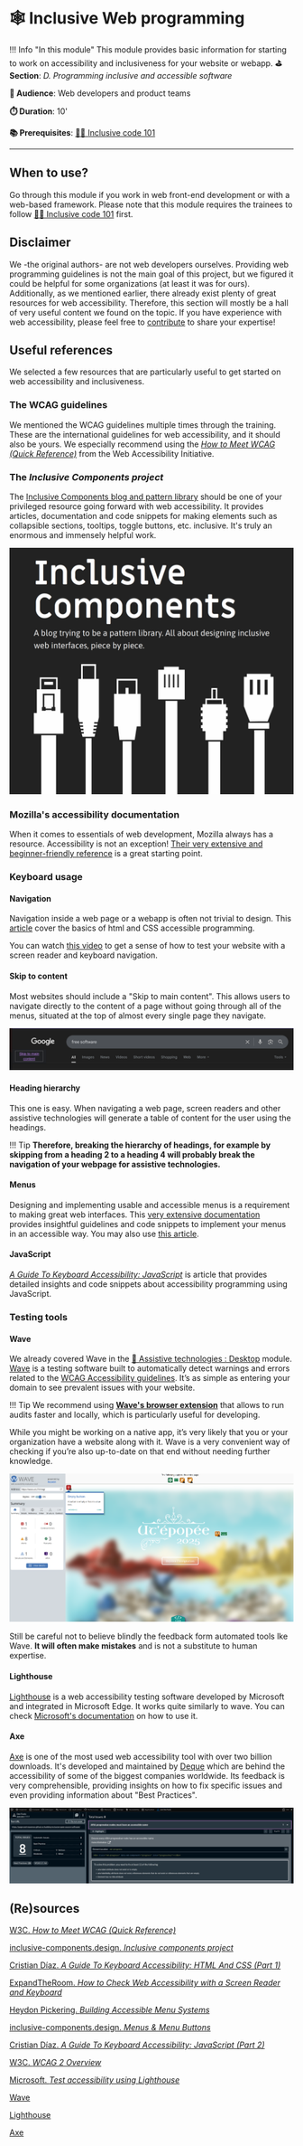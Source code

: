 # 🕸️ Inclusive Web programming


!!! Info "In this module"
    This module provides basic information for starting to work on accessibility and inclusiveness for your website or webapp.
**⛳️ Section**: *D. Programming inclusive and accessible software*

**👥 Audience**: Web developers and product teams

**⏱️ ️Duration**: 10'

**📚 Prerequisites**: [👩‍💻 Inclusive code 101](D-ICO.md)

---

## When to use?
Go through this module if you work in web front-end development or with a web-based framework. Please note that this module requires the trainees to follow [👩‍💻 Inclusive code 101](D-ICO.md) first.

## Disclaimer

We -the original authors- are not web developers ourselves. Providing web programming guidelines is not the main goal of this project, but we figured it could be helpful for some organizations (at least it was for ours). Additionally, as we mentioned earlier, there already exist plenty of great resources for web accessibility. Therefore, this section will mostly be a hall of very useful content we found on the topic. If you have experience with web accessibility, please feel free to [contribute](https://github.com/alterity-git/building-inclusive-open-source-software) to share your expertise!

## Useful references

We selected a few resources that are particularly useful to get started on web accessibility and inclusiveness.

### The WCAG guidelines

We mentioned the WCAG guidelines multiple times through the training. These are the international guidelines for web accessibility, and it should also be yours. We especially recommend using the [*How to Meet WCAG (Quick Reference)*](https://www.w3.org/WAI/WCAG22/quickref/) from the Web Accessibility Initiative.

### The *Inclusive Components project*

The [Inclusive Components blog and pattern library](https://inclusive-components.design/#components) should be one of your privileged resource going forward with web accessibility. It provides articles, documentation and code snippets for making elements such as collapsible sections, tooltips, toggle buttons, etc. inclusive. It's truly an enormous and immensely helpful work.

![A screenshot from the inclusive components website stating "A blog trying to be a pattern library. All about designing inclusive web interfaces, piece by piece." with drawing on different cable plus in black and white.](resources/d-programming-inclusive-and-accessible-software/inclusiveComponents.png)

### Mozilla's accessibility documentation

When it comes to essentials of web development, Mozilla always has a resource. Accessibility is not an exception! [Their very extensive and beginner-friendly reference](https://developer.mozilla.org/en-US/docs/Web/Accessibility) is a great starting point.

### Keyboard usage

#### Navigation

Navigation inside a web page or a webapp is often not trivial to design. This [article](https://www.smashingmagazine.com/2022/11/guide-keyboard-accessibility-html-css-part1/) cover the basics of html and CSS accessible programming.

You can watch [this video](https://www.youtube.com/watch?v=yV_ENQZq3fs&t=418s) to get a sense of how to test your website with a screen reader and keyboard navigation.

#### Skip to content

Most websites should include a "Skip to main content". This allows users to navigate directly to the content of a page without going through all of the menus, situated at the top of almost every single page they navigate.

![An example of a google search for "free software" where the first selectable element by keyboard navigation is "skip to main content"](resources/d-programming-inclusive-and-accessible-software/skipToMainContent.png)

#### Heading hierarchy

This one is easy. When navigating a web page, screen readers and other assistive technologies will generate a table of content for the user using the headings.

!!! Tip
    **Therefore, breaking the hierarchy of headings, for example by skipping from a heading 2 to a heading 4 will probably break the navigation of your webpage for assistive technologies.**

#### Menus

Designing and implementing usable and accessible menus is a requirement to making great web interfaces. This [very extensive documentation](https://inclusive-components.design/menus-menu-buttons/) provides insightful guidelines and code snippets to implement your menus in an accessible way. You may also use [this article](https://www.smashingmagazine.com/2017/11/building-accessible-menu-systems/).

#### JavaScript

[*A Guide To Keyboard Accessibility: JavaScript*](https://www.smashingmagazine.com/2022/11/guide-keyboard-accessibility-javascript-part2/) is article that provides detailed insights and code snippets about accessibility programming using JavaScript.

### Testing tools

#### Wave

We already covered Wave in the [🔧 Assistive technologies : Desktop](A-ITD.md) module. [Wave](https://wave.webaim.org/) is a testing software built to automatically detect warnings and errors related to the [WCAG Accessibility guidelines](https://www.w3.org/WAI/standards-guidelines/wcag/). It’s as simple as entering your domain to see prevalent issues with your website.

!!! Tip
    We recommend using [**Wave's browser extension**](https://wave.webaim.org/extension/) that allows to run audits faster and locally, which is particularly useful for developing.

While you might be working on a native app, it’s very likely that you or your organization have a website along with it. Wave is a very convenient way of checking if you’re also up-to-date on that end without needing further knowledge.

![A screenshot of the wave accessibility tool on a main page of a website. It detected an empty button.](resources/d-programming-inclusive-and-accessible-software/waveReportMainPage.png)

Still be careful not to believe blindly the feedback form automated tools lke Wave. **It will often make mistakes** and is not a substitute to human expertise.

#### Lighthouse

[Lighthouse](https://learn.microsoft.com/en-us/microsoft-edge/devtools/lighthouse/lighthouse-tool?source=recommendations) is a web accessibility testing software developed by Microsoft and integrated in Microsoft Edge. It works quite similarly to wave. You can check [Microsoft's documentation](https://learn.microsoft.com/en-ca/microsoft-edge/devtools/accessibility/lighthouse) on how to use it.

#### Axe

[Axe](https://www.deque.com/axe/) is one of the most used web accessibility tool with over two billion downloads. It's developed and maintained by [Deque](https://www.deque.com/) which are behind the accessibility of some of the biggest companies worldwide. Its feedback is very comprehensible, providing insights on how to fix specific issues and even providing information about "Best Practices".

![A screenshot showing the Axe extension being used. It's analyzing a webpage detecting 8 errors.](resources/d-programming-inclusive-and-accessible-software/axeScreenshot.png)

## (Re)sources

[W3C. *How to Meet WCAG (Quick Reference)*](https://www.w3.org/WAI/WCAG22/quickref/)

[inclusive-components.design. *Inclusive components project*](https://inclusive-components.design/#components)

[Cristian Díaz. *A Guide To Keyboard Accessibility: HTML And CSS (Part 1)*](https://www.smashingmagazine.com/2022/11/guide-keyboard-accessibility-html-css-part1/)

[ExpandTheRoom. *How to Check Web Accessibility with a Screen Reader and Keyboard*](https://www.youtube.com/watch?v=yV_ENQZq3fs&t=418s)

[Heydon Pickering. *Building Accessible Menu Systems*](https://www.smashingmagazine.com/2017/11/building-accessible-menu-systems/)

[inclusive-components.design. *Menus & Menu Buttons*](https://inclusive-components.design/menus-menu-buttons/)

[Cristian Díaz. *A Guide To Keyboard Accessibility: JavaScript (Part 2)*](https://www.smashingmagazine.com/2022/11/guide-keyboard-accessibility-javascript-part2/)

[W3C. *WCAG 2 Overview*](https://www.w3.org/WAI/standards-guidelines/wcag/)

[Microsoft. *Test accessibility using Lighthouse*](https://learn.microsoft.com/en-ca/microsoft-edge/devtools/accessibility/lighthouse)

[Wave](https://wave.webaim.org/)

[Lighthouse](https://learn.microsoft.com/en-us/microsoft-edge/devtools/lighthouse/lighthouse-tool?source=recommendations)

[Axe](https://www.deque.com/axe/)